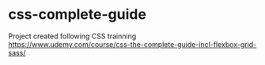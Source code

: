 # css-complete-guide
Project created following CSS trainning https://www.udemy.com/course/css-the-complete-guide-incl-flexbox-grid-sass/
